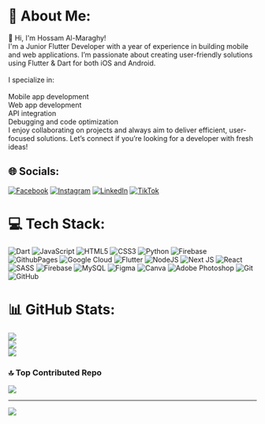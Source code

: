# 💫 About Me:
👋 Hi, I'm Hossam Al-Maraghy!<br>I'm a Junior Flutter Developer with a year of experience in building mobile and web applications. I’m passionate about creating user-friendly solutions using Flutter & Dart for both iOS and Android.<br><br>I specialize in:<br><br>Mobile app development<br>Web app development<br>API integration<br>Debugging and code optimization<br>I enjoy collaborating on projects and always aim to deliver efficient, user-focused solutions. Let’s connect if you’re looking for a developer with fresh ideas!


## 🌐 Socials:
[![Facebook](https://img.shields.io/badge/Facebook-%231877F2.svg?logo=Facebook&logoColor=white)](https://www.facebook.com/hossamadel25/) [![Instagram](https://img.shields.io/badge/Instagram-%23E4405F.svg?logo=Instagram&logoColor=white)](https://instagram.com/hossam_almaraghy) [![LinkedIn](https://img.shields.io/badge/LinkedIn-%230077B5.svg?logo=linkedin&logoColor=white)](https://www.linkedin.com/in/hossam-almaraghy-868245306) [![TikTok](https://img.shields.io/badge/TikTok-%23000000.svg?logo=TikTok&logoColor=white)](https://tiktok.com/@hossam_almaraghy)

# 💻 Tech Stack:
![Dart](https://img.shields.io/badge/dart-%230175C2.svg?style=plastic&logo=dart&logoColor=white) ![JavaScript](https://img.shields.io/badge/javascript-%23323330.svg?style=plastic&logo=javascript&logoColor=%23F7DF1E) ![HTML5](https://img.shields.io/badge/html5-%23E34F26.svg?style=plastic&logo=html5&logoColor=white) ![CSS3](https://img.shields.io/badge/css3-%231572B6.svg?style=plastic&logo=css3&logoColor=white) ![Python](https://img.shields.io/badge/python-3670A0?style=plastic&logo=python&logoColor=ffdd54) ![Firebase](https://img.shields.io/badge/firebase-%23039BE5.svg?style=plastic&logo=firebase) ![GithubPages](https://img.shields.io/badge/github%20pages-121013?style=plastic&logo=github&logoColor=white) ![Google Cloud](https://img.shields.io/badge/GoogleCloud-%234285F4.svg?style=plastic&logo=google-cloud&logoColor=white) ![Flutter](https://img.shields.io/badge/Flutter-%2302569B.svg?style=plastic&logo=Flutter&logoColor=white) ![NodeJS](https://img.shields.io/badge/node.js-6DA55F?style=plastic&logo=node.js&logoColor=white) ![Next JS](https://img.shields.io/badge/Next-black?style=plastic&logo=next.js&logoColor=white) ![React](https://img.shields.io/badge/react-%2320232a.svg?style=plastic&logo=react&logoColor=%2361DAFB) ![SASS](https://img.shields.io/badge/SASS-hotpink.svg?style=plastic&logo=SASS&logoColor=white) ![Firebase](https://img.shields.io/badge/firebase-a08021?style=plastic&logo=firebase&logoColor=ffcd34) ![MySQL](https://img.shields.io/badge/mysql-4479A1.svg?style=plastic&logo=mysql&logoColor=white) ![Figma](https://img.shields.io/badge/figma-%23F24E1E.svg?style=plastic&logo=figma&logoColor=white) ![Canva](https://img.shields.io/badge/Canva-%2300C4CC.svg?style=plastic&logo=Canva&logoColor=white) ![Adobe Photoshop](https://img.shields.io/badge/adobe%20photoshop-%2331A8FF.svg?style=plastic&logo=adobe%20photoshop&logoColor=white) ![Git](https://img.shields.io/badge/git-%23F05033.svg?style=plastic&logo=git&logoColor=white) ![GitHub](https://img.shields.io/badge/github-%23121011.svg?style=plastic&logo=github&logoColor=white)

# 📊 GitHub Stats:
![](https://github-readme-stats.vercel.app/api?username=hossamalmaraghy&theme=dark&hide_border=false&include_all_commits=false&count_private=false)<br/>
![](https://github-readme-streak-stats.herokuapp.com/?user=hossamalmaraghy&theme=dark&hide_border=false)<br/>
![](https://github-readme-stats.vercel.app/api/top-langs/?username=hossamalmaraghy&theme=dark&hide_border=false&include_all_commits=false&count_private=false&layout=compact)

### 🔝 Top Contributed Repo
![](https://github-contributor-stats.vercel.app/api?username=hossamalmaraghy&limit=5&theme=dark&combine_all_yearly_contributions=true)

---
[![](https://visitcount.itsvg.in/api?id=hossamalmaraghy&icon=2&color=1)](https://visitcount.itsvg.in)

<!-- Proudly created with GPRM ( https://gprm.itsvg.in ) -->
